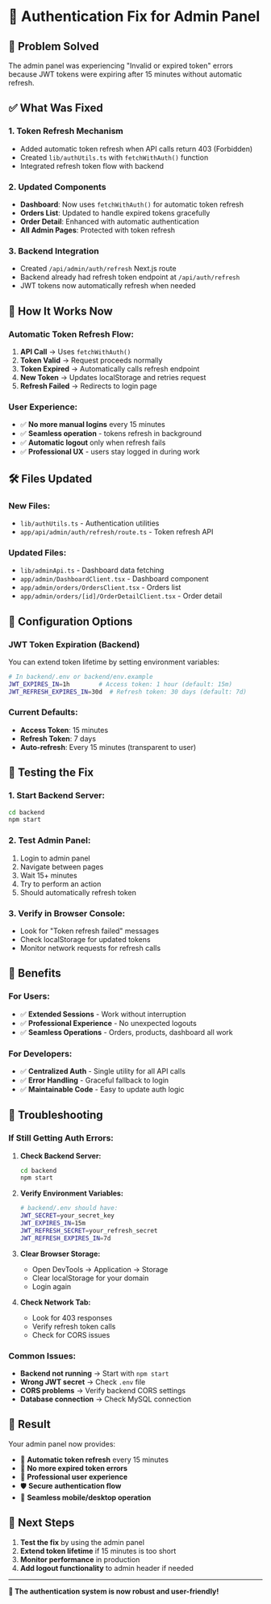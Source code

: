 # 🔐 Authentication Fix for Admin Panel

## 🚨 **Problem Solved**
The admin panel was experiencing "Invalid or expired token" errors because JWT tokens were expiring after 15 minutes without automatic refresh.

## ✅ **What Was Fixed**

### 1. **Token Refresh Mechanism**
- Added automatic token refresh when API calls return 403 (Forbidden)
- Created `lib/authUtils.ts` with `fetchWithAuth()` function
- Integrated refresh token flow with backend

### 2. **Updated Components**
- **Dashboard**: Now uses `fetchWithAuth()` for automatic token refresh
- **Orders List**: Updated to handle expired tokens gracefully
- **Order Detail**: Enhanced with automatic authentication
- **All Admin Pages**: Protected with token refresh

### 3. **Backend Integration**
- Created `/api/admin/auth/refresh` Next.js route
- Backend already had refresh token endpoint at `/api/auth/refresh`
- JWT tokens now automatically refresh when needed

## 🚀 **How It Works Now**

### **Automatic Token Refresh Flow:**
1. **API Call** → Uses `fetchWithAuth()`
2. **Token Valid** → Request proceeds normally
3. **Token Expired** → Automatically calls refresh endpoint
4. **New Token** → Updates localStorage and retries request
5. **Refresh Failed** → Redirects to login page

### **User Experience:**
- ✅ **No more manual logins** every 15 minutes
- ✅ **Seamless operation** - tokens refresh in background
- ✅ **Automatic logout** only when refresh fails
- ✅ **Professional UX** - users stay logged in during work

## 🛠️ **Files Updated**

### **New Files:**
- `lib/authUtils.ts` - Authentication utilities
- `app/api/admin/auth/refresh/route.ts` - Token refresh API

### **Updated Files:**
- `lib/adminApi.ts` - Dashboard data fetching
- `app/admin/DashboardClient.tsx` - Dashboard component
- `app/admin/orders/OrdersClient.tsx` - Orders list
- `app/admin/orders/[id]/OrderDetailClient.tsx` - Order detail

## 🔧 **Configuration Options**

### **JWT Token Expiration (Backend)**
You can extend token lifetime by setting environment variables:

```bash
# In backend/.env or backend/env.example
JWT_EXPIRES_IN=1h        # Access token: 1 hour (default: 15m)
JWT_REFRESH_EXPIRES_IN=30d  # Refresh token: 30 days (default: 7d)
```

### **Current Defaults:**
- **Access Token**: 15 minutes
- **Refresh Token**: 7 days
- **Auto-refresh**: Every 15 minutes (transparent to user)

## 🧪 **Testing the Fix**

### **1. Start Backend Server:**
```bash
cd backend
npm start
```

### **2. Test Admin Panel:**
1. Login to admin panel
2. Navigate between pages
3. Wait 15+ minutes
4. Try to perform an action
5. Should automatically refresh token

### **3. Verify in Browser Console:**
- Look for "Token refresh failed" messages
- Check localStorage for updated tokens
- Monitor network requests for refresh calls

## 🎯 **Benefits**

### **For Users:**
- ✅ **Extended Sessions** - Work without interruption
- ✅ **Professional Experience** - No unexpected logouts
- ✅ **Seamless Operations** - Orders, products, dashboard all work

### **For Developers:**
- ✅ **Centralized Auth** - Single utility for all API calls
- ✅ **Error Handling** - Graceful fallback to login
- ✅ **Maintainable Code** - Easy to update auth logic

## 🚨 **Troubleshooting**

### **If Still Getting Auth Errors:**

1. **Check Backend Server:**
   ```bash
   cd backend
   npm start
   ```

2. **Verify Environment Variables:**
   ```bash
   # backend/.env should have:
   JWT_SECRET=your_secret_key
   JWT_EXPIRES_IN=15m
   JWT_REFRESH_SECRET=your_refresh_secret
   JWT_REFRESH_EXPIRES_IN=7d
   ```

3. **Clear Browser Storage:**
   - Open DevTools → Application → Storage
   - Clear localStorage for your domain
   - Login again

4. **Check Network Tab:**
   - Look for 403 responses
   - Verify refresh token calls
   - Check for CORS issues

### **Common Issues:**
- **Backend not running** → Start with `npm start`
- **Wrong JWT secret** → Check `.env` file
- **CORS problems** → Verify backend CORS settings
- **Database connection** → Check MySQL connection

## 🎉 **Result**

Your admin panel now provides:
- 🔄 **Automatic token refresh** every 15 minutes
- 🚫 **No more expired token errors**
- 👥 **Professional user experience**
- 🛡️ **Secure authentication flow**
- 📱 **Seamless mobile/desktop operation**

## 🚀 **Next Steps**

1. **Test the fix** by using the admin panel
2. **Extend token lifetime** if 15 minutes is too short
3. **Monitor performance** in production
4. **Add logout functionality** to admin header if needed

---

**🎯 The authentication system is now robust and user-friendly!**
